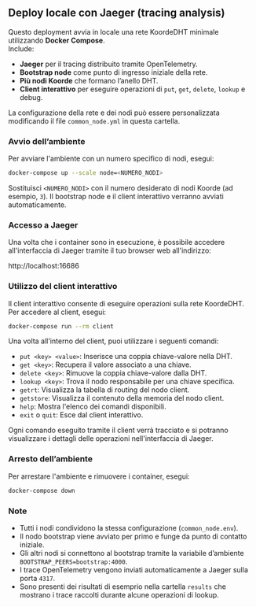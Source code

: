 ## Deploy locale con Jaeger (tracing analysis)

Questo deployment avvia in locale una rete KoordeDHT minimale utilizzando **Docker Compose**.  
Include:
- **Jaeger** per il tracing distribuito tramite OpenTelemetry.
- **Bootstrap node** come punto di ingresso iniziale della rete.
- **Più nodi Koorde** che formano l’anello DHT.
- **Client interattivo** per eseguire operazioni di `put`, `get`, `delete`, `lookup` e debug.

La configurazione della rete e dei nodi può essere personalizzata modificando il file `common_node.yml` in questa cartella.

### Avvio dell’ambiente

Per avviare l'ambiente con un numero specifico di nodi, esegui:

```bash
docker-compose up --scale node=<NUMERO_NODI>
```
Sostituisci `<NUMERO_NODI>` con il numero desiderato di nodi Koorde (ad esempio, `3`).
Il bootstrap node e il client interattivo verranno avviati automaticamente.

### Accesso a Jaeger
Una volta che i container sono in esecuzione, è possibile accedere all'interfaccia di Jaeger tramite il tuo browser web all'indirizzo:

http://localhost:16686

### Utilizzo del client interattivo
Il client interattivo consente di eseguire operazioni sulla rete KoordeDHT. Per accedere al client, esegui:
```bash
docker-compose run --rm client
```
Una volta all'interno del client, puoi utilizzare i seguenti comandi:
- `put <key> <value>`: Inserisce una coppia chiave-valore nella DHT.
- `get <key>`: Recupera il valore associato a una chiave.
- `delete <key>`: Rimuove la coppia chiave-valore dalla DHT.
- `lookup <key>`: Trova il nodo responsabile per una chiave specifica.
- `getrt`: Visualizza la tabella di routing del nodo client.
- `getstore`: Visualizza il contenuto della memoria del nodo client.
- `help`: Mostra l'elenco dei comandi disponibili.
- `exit` o `quit`: Esce dal client interattivo.

Ogni comando eseguito tramite il client verrà tracciato e si potranno visualizzare i dettagli delle operazioni nell'interfaccia di Jaeger.

### Arresto dell’ambiente
Per arrestare l'ambiente e rimuovere i container, esegui:
```bash
docker-compose down
```

### Note
- Tutti i nodi condividono la stessa configurazione (`common_node.env`).
- Il nodo bootstrap viene avviato per primo e funge da punto di contatto iniziale.
- Gli altri nodi si connettono al bootstrap tramite la variabile d’ambiente `BOOTSTRAP_PEERS=bootstrap:4000`.
- I trace OpenTelemetry vengono inviati automaticamente a Jaeger sulla porta `4317`.
- Sono presenti dei risultati di esemprio nella cartella `results` che mostrano i trace raccolti durante alcune operazioni di lookup.